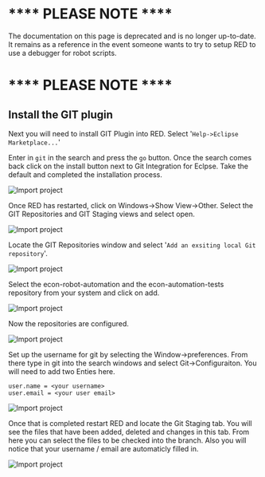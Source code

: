 # **** PLEASE NOTE ****
The documentation on this page is deprecated and is no longer up-to-date.  It remains as a reference in the event someone wants to try to setup RED to use a debugger for robot scripts.

# **** PLEASE NOTE ****

## Install the GIT plugin
Next you will need to install GIT Plugin into RED. Select '`Help->Eclipse Marketplace...`'

Enter in `git` in the search and press the `go` button. Once the search comes back click on the install button next to Git Integration for Eclpse. Take the default and completed the installation process.

![Import project](img/Red_git_plugin.png)

Once RED has restarted, click on Windows->Show View->Other.
Select the GIT Repositories and GIT Staging views and select open.

![Import project](img/Red_git_view.png)


Locate the GIT Repositories window and select '`Add an exsiting local Git repository`'.

![Import project](img/Red_git_repos.png)


Select the econ-robot-automation and the econ-automation-tests repository from your system and click on add.

![Import project](img/Red_git_select_repos.png)

Now the repositories are configured. 

![Import project](img/Red_git_repos_configured.png)


Set up the username for git by selecting the Window->preferences. From there type in git into the search windows and select Git->Configuraiton. You will need to add two Enties here.

    user.name = <your username>
    user.email = <your user email>

![Import project](img/Red_git_user.png)

Once that is completed restart RED and locate the Git Staging tab. You will see the files that have been added, deleted and changes in this tab. From here you can select the files to be checked into the branch. Also you will notice that your username / email are automaticly filled in.

![Import project](img/Red_git_staging.png)


